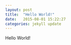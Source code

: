 ```yaml
---
layout: post
title:  "Hello World!"
date:   2015-08-01 15:22:27
categories: jekyll update
---
```


Hello World!
